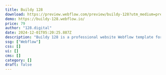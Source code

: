```yaml
---
title: Buildy 128
download: https://preview.webflow.com/preview/buildy-128?utm_medium=preview_link&utm_source=dashboard&utm_content=buildy-128&preview=eccbeac9870a4bf91e74579e7fbd7bb4&workflow=preview
demo: https://buildy-128.webflow.io/
price: 79
author: "128.digital"
date: 2024-12-01T05:20:25.887Z
description: "Buildy 128 is a professional website Webflow template for construction and industrial websites. It also suits building, industry, engineering, factory, constructor and architecture websites."
ssg: ["Webflow"]
css: []
ui: []
cms: []
category: []
draft: false
---
```

